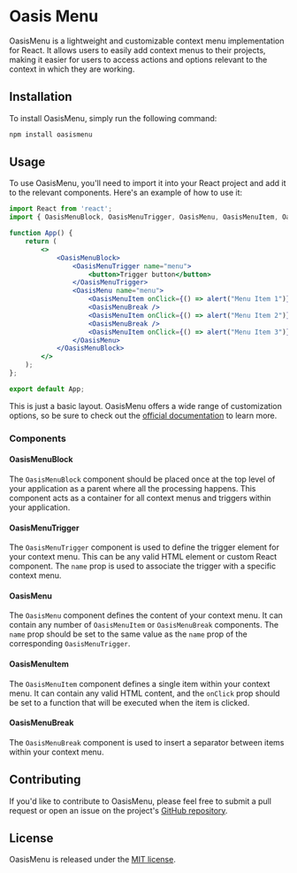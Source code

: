 # Oasis Menu

OasisMenu is a lightweight and customizable context menu implementation for React. It allows users to easily add context menus to their projects, making it easier for users to access actions and options relevant to the context in which they are working.

## Installation

To install OasisMenu, simply run the following command:

```bash
npm install oasismenu
```

## Usage

To use OasisMenu, you'll need to import it into your React project and add it to the relevant components. Here's an example of how to use it:

```jsx
import React from 'react';
import { OasisMenuBlock, OasisMenuTrigger, OasisMenu, OasisMenuItem, OasisMenuBreak } from 'oasismenu';

function App() {
    return (
        <>
            <OasisMenuBlock>
                <OasisMenuTrigger name="menu">
                    <button>Trigger button</button>
                </OasisMenuTrigger>
                <OasisMenu name="menu">
                    <OasisMenuItem onClick={() => alert("Menu Item 1")} content="Menu Item 1" />
                    <OasisMenuBreak />
                    <OasisMenuItem onClick={() => alert("Menu Item 2")} content="Menu Item 2" />
                    <OasisMenuBreak />
                    <OasisMenuItem onClick={() => alert("Menu Item 3")} content="Menu Item 3" />
                </OasisMenu>
            </OasisMenuBlock>
        </>
    );
};

export default App;
```

This is just a basic layout. OasisMenu offers a wide range of customization options, so be sure to check out the [official documentation](https://github.com/shivamdevs/OasisMenu/blob/main/README.md) to learn more.

### Components

#### OasisMenuBlock

The `OasisMenuBlock` component should be placed once at the top level of your application as a parent where all the processing happens. This component acts as a container for all context menus and triggers within your application.

#### OasisMenuTrigger

The `OasisMenuTrigger` component is used to define the trigger element for your context menu. This can be any valid HTML element or custom React component. The `name` prop is used to associate the trigger with a specific context menu.

#### OasisMenu

The `OasisMenu` component defines the content of your context menu. It can contain any number of `OasisMenuItem` or `OasisMenuBreak` components. The `name` prop should be set to the same value as the `name` prop of the corresponding `OasisMenuTrigger`.

#### OasisMenuItem

The `OasisMenuItem` component defines a single item within your context menu. It can contain any valid HTML content, and the `onClick` prop should be set to a function that will be executed when the item is clicked.

#### OasisMenuBreak

The `OasisMenuBreak` component is used to insert a separator between items within your context menu.

## Contributing

If you'd like to contribute to OasisMenu, please feel free to submit a pull request or open an issue on the project's [GitHub repository](https://github.com/shivamdevs/OasisMenu).

## License

OasisMenu is released under the [MIT license](https://github.com/shivamdevs/OasisMenu/blob/main/LICENSE).
